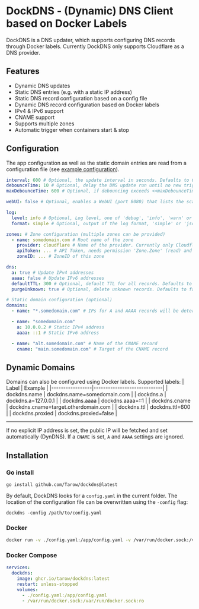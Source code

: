 # DockDNS - (Dynamic) DNS Client based on Docker Labels

DockDNS is a DNS updater, which supports configuring DNS records through Docker labels.
Currently DockDNS only supports Cloudflare as a DNS provider.

## Features

- Dynamic DNS updates
- Static DNS entries (e.g. with a static IP address)
- Static DNS record configuration based on a config file
- Dynamic DNS record configuration based on Docker labels
- IPv4 & IPv6 support
- CNAME support
- Supports multiple zones
- Automatic trigger when containers start & stop

## Configuration

The app configuration as well as the static domain entries are read from a configuration file (see [example configuration](config.example.yaml)).

```yaml
interval: 600 # Optional, the update interval in seconds. Defaults to 600. Negative interval will result in one-shot invocations.
debounceTime: 10 # Optional, delay the DNS update run until no new trigger event has been received for <<debounceTime>> seconds. This is used to avoid multiple DNS update runs when multiple containers are started/stopped in succession, e.g. by Docker Compose. Defaults to 10.
maxDebounceTime: 600 # Optional, if debouncing exceeds <<maxDebounceTime>> seconds, do not delay the DNS update beyond that. This avoids delaying the DNS update forever, e.g. in case of crash-looping containers that generate trigger events indefinitely. Defaults to 600.

webUI: false # Optional, enables a WebUI (port 8080) that lists the scanned domains and current settings. Defaults to false

log:
  level: info # Optional, Log level, one of 'debug', 'info', 'warn' or 'error'. Defaults to 'info'
  format: simple # Optional, output of the log format, 'simple' or 'json'. Defaults to 'simple'

zones: # Zone configuration (multiple zones can be provided)
  - name: somedomain.com # Root name of the zone
    provider: cloudflare # Name of the provider. Currently only Cloudflare is supported
    apiToken: ... # API Token, needs permission 'Zone.Zone' (read) and Zone.DNS (edit)
    zoneID: ... # ZoneID of this zone

dns:
  a: true # Update IPv4 addresses
  aaaa: false # Update IPv6 addresses
  defaultTTL: 300 # Optional, default TTL for all records. Defaults to 300
  purgeUnknown: true # Optional, delete unknown records. Defaults to false.

# Static domain configuration (optional)
domains:
  - name: "*.somedomain.com" # IPs for A and AAAA records will be determined dynamically

  - name: "somedomain.com"
    a: 10.0.0.2 # Static IPv4 address
    aaaa: ::1 # Static IPv6 address

  - name: "alt.somedomain.com" # Name of the CNAME record
    cname: "main.somedomain.com" # Target of the CNAME record
```

## Dynamic Domains

Domains can also be configured using Docker labels.
Supported labels:
| Label | Example |
|-----------------|-----------------------------|
| dockdns.name | dockdns.name=somedomain.com |
| dockdns.a | dockdns.a=127.0.0.1 |
| dockdns.aaaa | dockdns.aaaa=::1 |
| dockdns.cname | dockdns.cname=target.otherdomain.com |
| dockdns.ttl | dockdns.ttl=600 |
| dockdns.proxied | dockdns.proxied=false |

---

If no explicit IP address is set, the public IP will be fetched and set automatically (DynDNS).
If a `CNAME` is set, `A` and `AAAA` settings are ignored.

## Installation

### Go install

```
go install github.com/Tarow/dockdns@latest
```

By default, DockDNS looks for a `config.yaml` in the current folder. The location of the configuration file can be overwritten using the `-config` flag:

```
dockdns -config /path/to/config.yaml
```

### Docker

```bash
docker run -v ./config.yaml:/app/config.yaml -v /var/run/docker.sock:/var/run/docker.sock:ro ghcr.io/tarow/dockdns:latest
```

### Docker Compose

```yaml
services:
  dockdns:
    image: ghcr.io/tarow/dockdns:latest
    restart: unless-stopped
    volumes:
      - ./config.yaml:/app/config.yaml
      - /var/run/docker.sock:/var/run/docker.sock:ro
```
